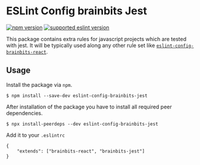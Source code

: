 # ESLint Config brainbits Jest

[![npm version](https://img.shields.io/npm/v/eslint-config-brainbits-jest?color=rgb%2868%2C%20204%2C%2017%29&style=flat-square)](https://www.npmjs.com/package/eslint-config-brainbits-jest) [![supported eslint version](https://img.shields.io/npm/dependency-version/eslint-config-brainbits-jest/dev/eslint?style=flat-square)](https://www.npmjs.com/package/eslint)


This package contains extra rules for javascript projects which are tested
with jest. It will be typically used along any other rule set like [`eslint-config-brainbits-react`](../react/README.md).

## Usage

Install the package via `npm`.

```
$ npm install --save-dev eslint-config-brainbits-jest
```

After installation of the package you have to install all required peer dependencies.

```
$ npx install-peerdeps --dev eslint-config-brainbits-jest
```

Add it to your `.eslintrc`

```
{
    "extends": ["brainbits-react", "brainbits-jest"]
}
```
